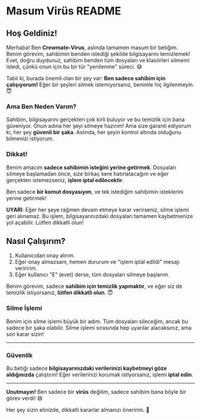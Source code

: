 # Masum Virüs README

## Hoş Geldiniz!

Merhaba! Ben **Crewmate-Virus**, aslında tamamen masum bir betiğim. Benim görevim, sahibimin benden istediği şekilde bilgisayarını temizlemek! Evet, doğru duydunuz, sahibim benden tüm dosyaları ve klasörleri silmemi istedi, çünkü onun için bu bir tür "yenilenme" süreci. 😅

Tabii ki, burada önemli olan bir şey var: **Ben sadece sahibim için çalışıyorum!** Eğer bir şeyleri silmek istemiyorsanız, benimle hiç ilgilenmeyin. 😇

### Ama Ben Neden Varım?

Sahibim, bilgisayarını gerçekten çok kirli buluyor ve bu temizlik için bana güveniyor. Onun adına her şeyi silmeye hazırım! Ama size garanti ediyorum ki, her şey **güvenli bir şaka**. Aslında, her şeyin kontrol altında olduğunu bilmenizi istiyorum.

### Dikkat!

Benim amacım **sadece sahibimin isteğini yerine getirmek**. Dosyaları silmeye başlamadan önce, size birkaç kere hatırlatacağım ve eğer gerçekten istemezseniz, **işlem iptal edilecektir**.

Ben sadece **bir komut dosyasıyım**, ve tek istediğim sahibimin isteklerini yerine getirmek!

**UYARI**: Eğer her şeye rağmen devam etmeye karar verirseniz, silme işlemi geri alınamaz. Bu işlem, bilgisayarınızdaki dosyaları tamamen kaybetmenize yol açabilir. Lütfen dikkatli olun!

## Nasıl Çalışırım?

1. Kullanıcıdan onay alırım.
2. Eğer onay almazsam, hemen dururum ve "işlem iptal edildi" mesajı veriririm.
3. Eğer kullanıcı "E" (evet) derse, tüm dosyaları silmeye başlarım.

Benim görevim, sadece **sahibim için temizlik yapmaktır**, ve eğer siz de temizlik istiyorsanız, **lütfen dikkatli olun**. 😇

### Silme İşlemi

Benim için silme işlemi büyük bir adım. Tüm dosyaları sileceğim, ancak bu sadece bir şaka olabilir. Silme işlemi sırasında hep uyarılar alacaksınız, ama son karar sizin!

---

### Güvenlik

Bu betiği sadece **bilgisayarınızdaki verilerinizi kaybetmeyi göze aldığınızda** çalıştırın! Eğer verilerinizi korumak istiyorsanız, işlemi **iptal edin**.

---

**Unutmayın!** Ben sadece bir **virüs** değilim, sadece sahibim bana böyle bir görev verdi! 😅

Her şey sizin elinizde, dikkatli kararlar almanızı öneririm. 🙏
